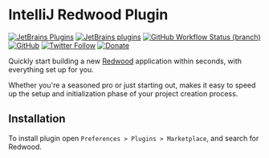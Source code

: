 # IntelliJ Redwood Plugin

[![JetBrains Plugins](https://img.shields.io/jetbrains/plugin/v/21378-redwood)](https://plugins.jetbrains.com/plugin/21378-redwood)
[![JetBrains plugins](https://img.shields.io/jetbrains/plugin/d/21378-redwood)](https://plugins.jetbrains.com/plugin/21378-redwood/versions)
[![GitHub Workflow Status (branch)](https://img.shields.io/github/actions/workflow/status/KartanHQ/intellij-redwood/build.yml?branch=master)](https://github.com/KartanHQ/intellij-redwood/actions/workflows/build.yml)
[![GitHub](https://img.shields.io/github/license/KartanHQ/intellij-redwood)](https://github.com/KartanHQ/intellij-redwood/blob/master/LICENSE)
[![Twitter Follow](https://img.shields.io/badge/follow-%40nekofar-1DA1F2?logo=twitter&style=flat)](https://twitter.com/nekofar)
[![Donate](https://img.shields.io/badge/donate-nekofar.crypto-a2b9bc?logo=ko-fi&logoColor=white)](https://ud.me/nekofar.crypto)


<!-- Plugin description -->
Quickly start building a new [Redwood](https://redwoodjs.com/) application within seconds, with everything set up for you.

Whether you're a seasoned pro or just starting out, makes it easy to speed up the setup and initialization phase of your project creation process.
<!-- Plugin description end -->

## Installation

To install plugin open `Preferences > Plugins > Marketplace`, and search for Redwood.

